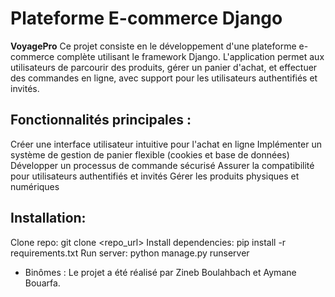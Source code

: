 # Plateforme E-commerce Django

**VoyagePro** Ce projet consiste en le développement d'une plateforme e-commerce complète utilisant le framework Django. L'application permet aux utilisateurs de parcourir des produits, gérer un panier d'achat, et effectuer des commandes en ligne, avec support pour les utilisateurs authentifiés et invités.

## Fonctionnalités principales :

Créer une interface utilisateur intuitive pour l'achat en ligne
Implémenter un système de gestion de panier flexible (cookies et base de données)
Développer un processus de commande sécurisé
Assurer la compatibilité pour utilisateurs authentifiés et invités
Gérer les produits physiques et numériques

## Installation:

Clone repo: git clone <repo_url>
Install dependencies: pip install -r requirements.txt
Run server: python manage.py runserver

- Binômes : Le projet a été réalisé par Zineb Boulahbach et Aymane Bouarfa.
